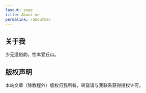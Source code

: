 ```yaml
---
layout: page
title: About me
permalink: /aboutme/
---
```


## 关于我
少无适俗韵，性本爱丘山。



## 版权声明


本站文章（除教程外）版权归我所有，转载请与我联系获得授权许可。

